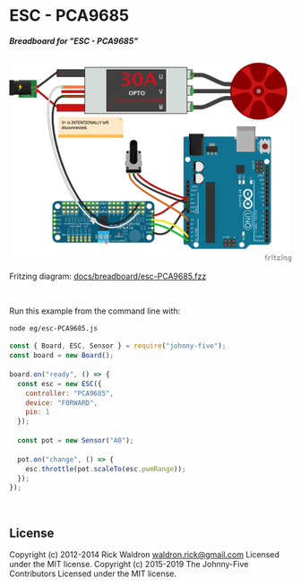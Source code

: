 <!--remove-start-->

# ESC - PCA9685

<!--remove-end-->






##### Breadboard for "ESC - PCA9685"



![docs/breadboard/esc-PCA9685.png](breadboard/esc-PCA9685.png)<br>

Fritzing diagram: [docs/breadboard/esc-PCA9685.fzz](breadboard/esc-PCA9685.fzz)

&nbsp;




Run this example from the command line with:
```bash
node eg/esc-PCA9685.js
```


```javascript
const { Board, ESC, Sensor } = require("johnny-five");
const board = new Board();

board.on("ready", () => {
  const esc = new ESC({
    controller: "PCA9685",
    device: "FORWARD",
    pin: 1
  });

  const pot = new Sensor("A0");

  pot.on("change", () => {
    esc.throttle(pot.scaleTo(esc.pwmRange));
  });
});

```








&nbsp;

<!--remove-start-->

## License
Copyright (c) 2012-2014 Rick Waldron <waldron.rick@gmail.com>
Licensed under the MIT license.
Copyright (c) 2015-2019 The Johnny-Five Contributors
Licensed under the MIT license.

<!--remove-end-->
